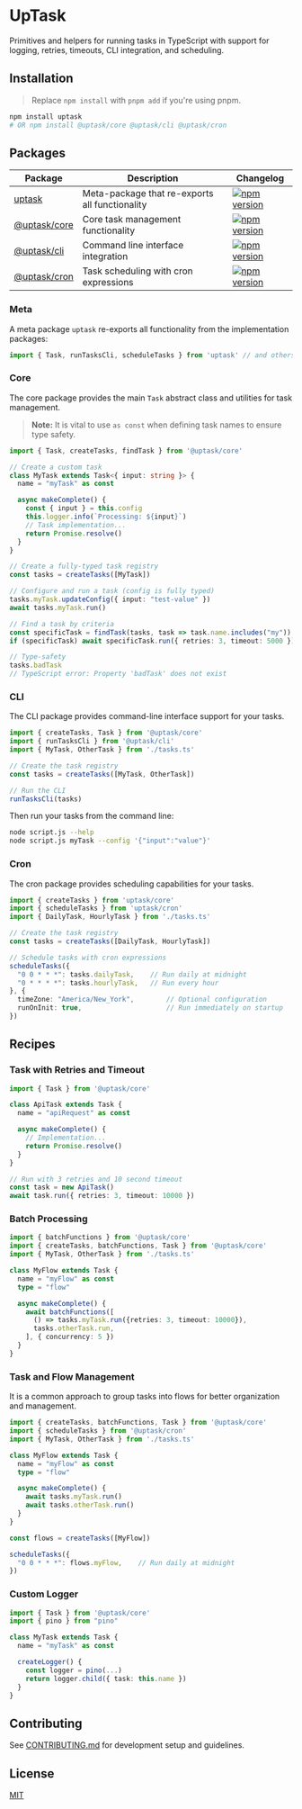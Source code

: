 # UpTask

Primitives and helpers for running tasks in TypeScript with support for logging, retries, timeouts, CLI integration, and scheduling.

## Installation

> Replace `npm install` with `pnpm add` if you're using pnpm.

```bash
npm install uptask
# OR npm install @uptask/core @uptask/cli @uptask/cron
```

## Packages

| Package | Description | Changelog |
|---------|-------------|---------|
| [uptask](https://github.com/datisthq/uptask) | Meta-package that re-exports all functionality | [![npm version](https://img.shields.io/npm/v/uptask.svg?label=%20)](https://github.com/datisthq/uptask/tree/main/packages/meta/CHANGELOG.md) |
| [@uptask/core](https://github.com/datisthq/uptask/tree/main/packages/core) | Core task management functionality | [![npm version](https://img.shields.io/npm/v/@uptask/core.svg?label=%20)](https://github.com/datisthq/uptask/tree/main/packages/core/CHANGELOG.md) |
| [@uptask/cli](https://github.com/datisthq/uptask/tree/main/packages/cli) | Command line interface integration | [![npm version](https://img.shields.io/npm/v/@uptask/cli.svg?label=%20)](https://github.com/datisthq/uptask/tree/main/packages/cli/CHANGELOG.md) |
| [@uptask/cron](https://github.com/datisthq/uptask/tree/main/packages/cron) | Task scheduling with cron expressions | [![npm version](https://img.shields.io/npm/v/@uptask/cron.svg?label=%20)](https://github.com/datisthq/uptask/tree/main/packages/cron/CHANGELOG.md) |

### Meta

A meta package `uptask` re-exports all functionality from the implementation packages:

```typescript
import { Task, runTasksCli, scheduleTasks } from 'uptask' // and others functions
```

### Core

The core package provides the main `Task` abstract class and utilities for task management.

> **Note:** It is vital to use `as const` when defining task names to ensure type safety.

```typescript
import { Task, createTasks, findTask } from '@uptask/core'

// Create a custom task
class MyTask extends Task<{ input: string }> {
  name = "myTask" as const

  async makeComplete() {
    const { input } = this.config
    this.logger.info(`Processing: ${input}`)
    // Task implementation...
    return Promise.resolve()
  }
}

// Create a fully-typed task registry
const tasks = createTasks([MyTask])

// Configure and run a task (config is fully typed)
tasks.myTask.updateConfig({ input: "test-value" })
await tasks.myTask.run()

// Find a task by criteria
const specificTask = findTask(tasks, task => task.name.includes("my"))
if (specificTask) await specificTask.run({ retries: 3, timeout: 5000 })

// Type-safety
tasks.badTask
// TypeScript error: Property 'badTask' does not exist
```

### CLI

The CLI package provides command-line interface support for your tasks.

```typescript
import { createTasks, Task } from '@uptask/core'
import { runTasksCli } from '@uptask/cli'
import { MyTask, OtherTask } from './tasks.ts'

// Create the task registry
const tasks = createTasks([MyTask, OtherTask])

// Run the CLI
runTasksCli(tasks)
```

Then run your tasks from the command line:

```bash
node script.js --help
node script.js myTask --config '{"input":"value"}'
```

### Cron

The cron package provides scheduling capabilities for your tasks.

```typescript
import { createTasks } from 'uptask/core'
import { scheduleTasks } from 'uptask/cron'
import { DailyTask, HourlyTask } from './tasks.ts'

// Create the task registry
const tasks = createTasks([DailyTask, HourlyTask])

// Schedule tasks with cron expressions
scheduleTasks({
  "0 0 * * *": tasks.dailyTask,    // Run daily at midnight
  "0 * * * *": tasks.hourlyTask,   // Run every hour
}, {
  timeZone: "America/New_York",        // Optional configuration
  runOnInit: true,                     // Run immediately on startup
})
```

## Recipes

### Task with Retries and Timeout

```typescript
import { Task } from '@uptask/core'

class ApiTask extends Task {
  name = "apiRequest" as const

  async makeComplete() {
    // Implementation...
    return Promise.resolve()
  }
}

// Run with 3 retries and 10 second timeout
const task = new ApiTask()
await task.run({ retries: 3, timeout: 10000 })
```

### Batch Processing

```typescript
import { batchFunctions } from '@uptask/core'
import { createTasks, batchFunctions, Task } from '@uptask/core'
import { MyTask, OtherTask } from './tasks.ts'

class MyFlow extends Task {
  name = "myFlow" as const
  type = "flow"

  async makeComplete() {
    await batchFunctions([
      () => tasks.myTask.run({retries: 3, timeout: 10000}),
      tasks.otherTask.run,
    ], { concurrency: 5 })
  }
}
```

### Task and Flow Management

It is a common approach to group tasks into flows for better organization and management.

```typescript
import { createTasks, batchFunctions, Task } from '@uptask/core'
import { scheduleTasks } from '@uptask/cron'
import { MyTask, OtherTask } from './tasks.ts'

class MyFlow extends Task {
  name = "myFlow" as const
  type = "flow"

  async makeComplete() {
    await tasks.myTask.run()
    await tasks.otherTask.run()
  }
}

const flows = createTasks([MyFlow])

scheduleTasks({
  "0 0 * * *": flows.myFlow,    // Run daily at midnight
})
```

### Custom Logger

```typescript
import { Task } from '@uptask/core'
import { pino } from "pino"

class MyTask extends Task {
  name = "myTask" as const

  createLogger() {
    const logger = pino(...)
    return logger.child({ task: this.name })
  }
}
```

## Contributing

See [CONTRIBUTING.md](CONTRIBUTING.md) for development setup and guidelines.

## License

[MIT](LICENSE.md)
